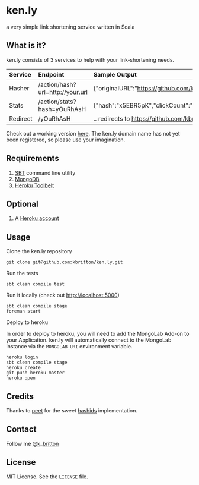 ken.ly
======

a very simple link shortening service written in Scala

## What is it?

ken.ly consists of 3 services to help with your link-shortening needs.

| Service  | Endpoint                         | Sample Output                                                          |
|:---------|:---------------------------------|:-----------------------------------------------------------------------|
| Hasher   | /action/hash?url=http://your.url | {"originalURL":"https://github.com/kbritton/ken.ly","hash":"x5EBR5pK"} |
| Stats    | /action/stats?hash=yOuRhAsH      | {"hash":"x5EBR5pK","clickCount":"0"}                                   |
| Redirect | /yOuRhAsH                        | .. redirects to https://github.com/kbritton/ken.ly                                        |

Check out a working version [here](http://powerful-brook-3153.herokuapp.com/actions/hash?url=https://github.com/kbritton/ken.ly).  The ken.ly domain name has not
yet been registered, so please use your imagination.

## Requirements

1. [SBT](http://www.scala-sbt.org/release/docs/Getting-Started/Setup.html) command line utility
2. [MongoDB](http://docs.mongodb.org/manual/installation/)
3. [Heroku Toolbelt](https://toolbelt.heroku.com/)

## Optional

1. A [Heroku account](https://api.heroku.com/signup/devcenter)

## Usage

Clone the ken.ly repository
```
git clone git@github.com:kbritton/ken.ly.git
```

Run the tests
```
sbt clean compile test
```

Run it locally (check out [http://localhost:5000](http://localhost:5000))
```
sbt clean compile stage
foreman start
```

Deploy to heroku

In order to deploy to heroku, you will need to add the MongoLab Add-on to your Application.  ken.ly will automatically
connect to the MongoLab instance via the `MONGOLAB_URI` environment variable.

```
heroku login
sbt clean compile stage
heroku create
git push heroku master
heroku open
```

## Credits

Thanks to [peet](https://github.com/peet) for the sweet [hashids](https://github.com/peet/hashids.java) implementation.

## Contact

Follow me [@k_britton](http://twitter.com/k_britton)

## License

MIT License. See the `LICENSE` file.